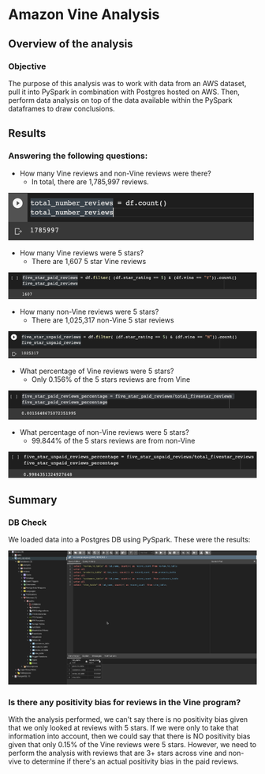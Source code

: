 # Amazon Vine Analysis

## Overview of the analysis
### Objective
The purpose of this analysis was to work with data from an AWS dataset, pull it into PySpark in combination with Postgres hosted on AWS. Then, perform data analysis on top of the data available within the PySpark dataframes to draw conclusions. 



## Results
### Answering the following questions:
- How many Vine reviews and non-Vine reviews were there?
  - In total, there are 1,785,997 reviews. 

![Total Reviews](/Resources/Total_Reviews.png)

- How many Vine reviews were 5 stars? 
  - There are 1,607 5 star Vine reviews

![Vine 5 Star Reviews](/Resources/5_Star_Paid_Reviews.png)

- How many non-Vine reviews were 5 stars?
  - There are 1,025,317 non-Vine 5 star reviews

![non-Vine 5 Star Reviews](/Resources/5_Star_Unpaid_Reviews.png)

- What percentage of Vine reviews were 5 stars?
  - Only 0.156% of the 5 stars reviews are from Vine  

![% Vine 5 Star Reviews](/Resources/5_Star_Paid_Pct_Reviews.png)

- What percentage of non-Vine reviews were 5 stars?
  - 99.844% of the 5 stars reviews are from non-Vine 

![% non-Vine 5 Star Reviews](/Resources/5_Star_Unpaid_Pct_Reviews.png)

## Summary
### DB Check
We loaded data into a Postgres DB using PySpark. These were the results: 

![DB Stats](/Resources/Postgres_DB_Update_Checks.png)

### Is there any positivity bias for reviews in the Vine program?

With the analysis performed, we can't say there is no positivity bias given that we only looked at reviews with 5 stars. 
If we were only to take that information into account, then we could say that there is NO positivity bias given that only 0.15% of the Vine reviews were 5 stars.
However, we need to perform the analysis with reviews that are 3+ stars across vine and non-vive to determine if there's an actual positivity bias in the paid reviews. 

